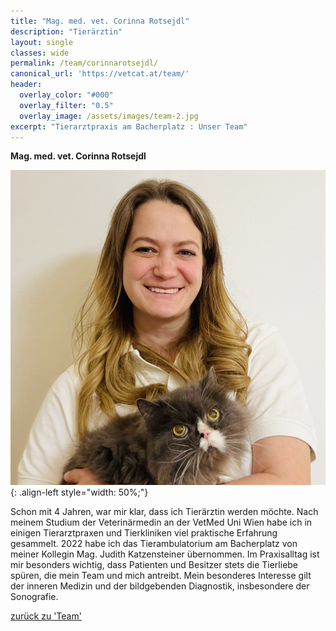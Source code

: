 ```yaml
---
title: "Mag. med. vet. Corinna Rotsejdl"
description: "Tierärztin"
layout: single
classes: wide
permalink: /team/corinnarotsejdl/
canonical_url: 'https://vetcat.at/team/'
header:
  overlay_color: "#000"
  overlay_filter: "0.5"
  overlay_image: /assets/images/team-2.jpg
excerpt: "Tierarztpraxis am Bacherplatz : Unser Team"
---
```


**Mag. med. vet. Corinna Rotsejdl**

![Mag. med. vet. Corinna Rotsejdl](/assets/images/corinna2022_large.jpeg){: .align-left style="width: 50%;"}

Schon mit 4 Jahren, war mir klar, dass ich Tierärztin werden möchte. Nach meinem Studium der Veterinärmedin an der VetMed Uni Wien habe ich in einigen Tierarztpraxen und Tierkliniken viel praktische Erfahrung gesammelt. 2022 habe ich das Tierambulatorium am Bacherplatz von meiner Kollegin Mag. Judith Katzensteiner übernommen. Im Praxisalltag ist mir besonders wichtig, dass Patienten und Besitzer stets die Tierliebe spüren, die mein Team und mich antreibt. Mein besonderes Interesse gilt der inneren Medizin und der bildgebenden Diagnostik, insbesondere der Sonografie.

[zurück zu 'Team'](/team/)
